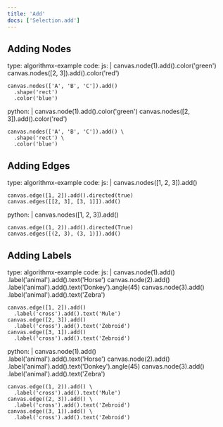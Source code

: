 ```yaml
---
title: 'Add'
docs: ['Selection.add']
---
```


## Adding Nodes

<data type='yaml'>
type: algorithmx-example
code:
  js: |
    canvas.node(1).add().color('green')
    canvas.nodes([2, 3]).add().color('red')
    
    canvas.nodes(['A', 'B', 'C']).add()
      .shape('rect')
      .color('blue')
  python: |
    canvas.node(1).add().color('green')
    canvas.nodes([2, 3]).add().color('red')
    
    canvas.nodes(['A', 'B', 'C']).add() \
      .shape('rect') \
      .color('blue')
</data>

## Adding Edges

<data type='yaml'>
type: algorithmx-example
code:
  js: |
    canvas.nodes([1, 2, 3]).add()
    
    canvas.edge([1, 2]).add().directed(true)
    canvas.edges([[2, 3], [3, 1]]).add()
  python: |
    canvas.nodes([1, 2, 3]).add()
    
    canvas.edge((1, 2)).add().directed(True)
    canvas.edges([(2, 3), (3, 1)]).add()
</data>

## Adding Labels

<data type='yaml'>
type: algorithmx-example
code:
  js: |
    canvas.node(1).add()
      .label('animal').add().text('Horse')
    canvas.node(2).add()
      .label('animal').add().text('Donkey').angle(45)
    canvas.node(3).add()
      .label('animal').add().text('Zebra')
    
    canvas.edge([1, 2]).add()
      .label('cross').add().text('Mule')
    canvas.edge([2, 3]).add()
      .label('cross').add().text('Zebroid')
    canvas.edge([3, 1]).add()
      .label('cross').add().text('Zebroid')
  python: |
    canvas.node(1).add() \
      .label('animal').add().text('Horse')
    canvas.node(2).add() \
      .label('animal').add().text('Donkey').angle(45)
    canvas.node(3).add() \
      .label('animal').add().text('Zebra')
    
    canvas.edge((1, 2)).add() \
      .label('cross').add().text('Mule')
    canvas.edge((2, 3)).add() \
      .label('cross').add().text('Zebroid')
    canvas.edge((3, 1)).add() \
      .label('cross').add().text('Zebroid')
</data>

